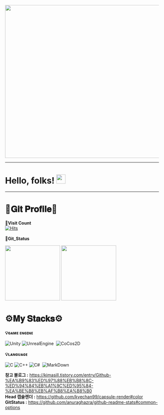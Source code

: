 

<div> <img src = https://user-images.githubusercontent.com/87287709/191685869-8eb373ba-2e79-4362-b01a-74ffa417b37a.gif style="width: 1100px; height: 500px;"> </div>

---
# Hello, folks! <img src="https://raw.githubusercontent.com/MartinHeinz/MartinHeinz/master/wave.gif" width="30px">


---

  # 💾𝐆𝐢𝐭 𝐏𝐫𝐨𝐟𝐢𝐥𝐞💾
  
__📌Visit Count__<br/>
[![Hits](https://hits.seeyoufarm.com/api/count/incr/badge.svg?url=https%3A%2F%2Fgithub.com%2FBumBall-Maker&count_bg=%23CE1FC7&title_bg=%2312BCC2&icon=github.svg&icon_color=%23FFFFFF&title=Visit+Count&edge_flat=true)](https://hits.seeyoufarm.com)<br/><br/>
__📅Git_Status__<br/>
<p>
  <img height="180em" src="https://github-readme-stats.vercel.app/api?username=BumBall-Maker&show_icons=true&include_all_commits=true&bg_color=30,E41076,3A034B&title_color=fff&text_color=fff"> <img height="180em" src="https://github-readme-stats.vercel.app/api/top-langs/?username=BumBall-Maker&layout=compact&bg_color=30,E41076,3A034B&title_color=fff&text_color=fff">
</p>

# ⚙️𝐌𝐲 𝐒𝐭𝐚𝐜𝐤𝐬⚙️

__💡ɢᴀᴍᴇ ᴇɴɢɪɴᴇ__<br/><br/>
![Unity](https://img.shields.io/badge/Unity-222324?style=for-the-badge&logo=Unity&logoColor=white)&nbsp;![UnrealEngine](https://img.shields.io/badge/Unreal%20Engine-0E1128?style=for-the-badge&logo=UnrealEngine&logoColor=white) &nbsp;![CoCos2D](https://img.shields.io/badge/CoCos-55C2E1?style=for-the-badge&logo=CoCos&logoColor=white) <br/>
<br/>
__💡ʟᴀɴɢᴜᴀɢᴇ__<br/><br/>
![C](https://img.shields.io/badge/C-A8B9CC?style=for-the-badge&logo=C&logoColor=black)&nbsp;![C++](https://img.shields.io/badge/C%2B%2B-00599C?style=for-the-badge&logo=C%2B%2B&logoColor=white)&nbsp;![C#](https://img.shields.io/badge/C%20Sharp-239120?style=for-the-badge&logo=CSharp&logoColor=white) &nbsp;![MarkDown](https://img.shields.io/badge/Mark%20Down-000000?style=for-the-badge&logo=Markdown&logoColor=white) <br/>

__참고 블로그 :__ <https://kimasill.tistory.com/entry/Github-%EA%B9%83%ED%97%88%EB%B8%8C-%ED%94%84%EB%A1%9C%ED%95%84-%EA%BE%B8%EB%AF%B8%EA%B8%B0> <br/>
  __Head 캡슐렌더 :__ <https://github.com/kyechan99/capsule-render#color><br/>
  __GitStatus :__ <https://github.com/anuraghazra/github-readme-stats#common-options><br/>
  


